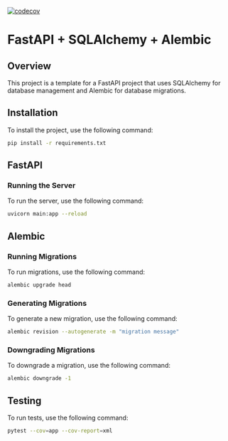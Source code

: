 
[![codecov](https://codecov.io/gh/tiagoCMatias/FastApiTemplate/graph/badge.svg?token=XBJEKRU2QA)](https://codecov.io/gh/tiagoCMatias/FastApiTemplate)

# FastAPI + SQLAlchemy + Alembic

## Overview

This project is a template for a FastAPI project that uses SQLAlchemy for database management and Alembic for database migrations.

## Installation

To install the project, use the following command:

```bash
pip install -r requirements.txt
```

## FastAPI

### Running the Server

To run the server, use the following command:

```bash
uvicorn main:app --reload
```

## Alembic

### Running Migrations

To run migrations, use the following command:

```bash
alembic upgrade head
```

### Generating Migrations

To generate a new migration, use the following command:

```bash
alembic revision --autogenerate -m "migration message"
```

### Downgrading Migrations

To downgrade a migration, use the following command:

```bash
alembic downgrade -1
```

## Testing

To run tests, use the following command:

```bash
pytest --cov=app --cov-report=xml
```
